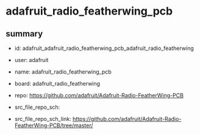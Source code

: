 # adafruit_radio_featherwing_pcb
 
## summary 
* id: adafruit_adafruit_radio_featherwing_pcb_adafruit_radio_featherwing
* user: adafruit
* name: adafruit_radio_featherwing_pcb
* board: adafruit_radio_featherwing
* repo: https://github.com/adafruit/Adafruit-Radio-FeatherWing-PCB



* src_file_repo_sch: 
* src_file_repo_sch_link: https://github.com/adafruit/Adafruit-Radio-FeatherWing-PCB/tree/master/




